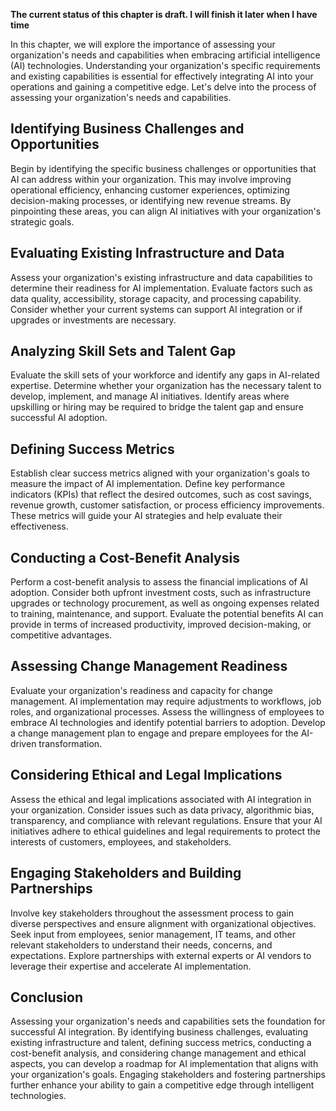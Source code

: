 **The current status of this chapter is draft. I will finish it later when I have time**

In this chapter, we will explore the importance of assessing your organization's needs and capabilities when embracing artificial intelligence (AI) technologies. Understanding your organization's specific requirements and existing capabilities is essential for effectively integrating AI into your operations and gaining a competitive edge. Let's delve into the process of assessing your organization's needs and capabilities.

Identifying Business Challenges and Opportunities
-------------------------------------------------

Begin by identifying the specific business challenges or opportunities that AI can address within your organization. This may involve improving operational efficiency, enhancing customer experiences, optimizing decision-making processes, or identifying new revenue streams. By pinpointing these areas, you can align AI initiatives with your organization's strategic goals.

Evaluating Existing Infrastructure and Data
-------------------------------------------

Assess your organization's existing infrastructure and data capabilities to determine their readiness for AI implementation. Evaluate factors such as data quality, accessibility, storage capacity, and processing capability. Consider whether your current systems can support AI integration or if upgrades or investments are necessary.

Analyzing Skill Sets and Talent Gap
-----------------------------------

Evaluate the skill sets of your workforce and identify any gaps in AI-related expertise. Determine whether your organization has the necessary talent to develop, implement, and manage AI initiatives. Identify areas where upskilling or hiring may be required to bridge the talent gap and ensure successful AI adoption.

Defining Success Metrics
------------------------

Establish clear success metrics aligned with your organization's goals to measure the impact of AI implementation. Define key performance indicators (KPIs) that reflect the desired outcomes, such as cost savings, revenue growth, customer satisfaction, or process efficiency improvements. These metrics will guide your AI strategies and help evaluate their effectiveness.

Conducting a Cost-Benefit Analysis
----------------------------------

Perform a cost-benefit analysis to assess the financial implications of AI adoption. Consider both upfront investment costs, such as infrastructure upgrades or technology procurement, as well as ongoing expenses related to training, maintenance, and support. Evaluate the potential benefits AI can provide in terms of increased productivity, improved decision-making, or competitive advantages.

Assessing Change Management Readiness
-------------------------------------

Evaluate your organization's readiness and capacity for change management. AI implementation may require adjustments to workflows, job roles, and organizational processes. Assess the willingness of employees to embrace AI technologies and identify potential barriers to adoption. Develop a change management plan to engage and prepare employees for the AI-driven transformation.

Considering Ethical and Legal Implications
------------------------------------------

Assess the ethical and legal implications associated with AI integration in your organization. Consider issues such as data privacy, algorithmic bias, transparency, and compliance with relevant regulations. Ensure that your AI initiatives adhere to ethical guidelines and legal requirements to protect the interests of customers, employees, and stakeholders.

Engaging Stakeholders and Building Partnerships
-----------------------------------------------

Involve key stakeholders throughout the assessment process to gain diverse perspectives and ensure alignment with organizational objectives. Seek input from employees, senior management, IT teams, and other relevant stakeholders to understand their needs, concerns, and expectations. Explore partnerships with external experts or AI vendors to leverage their expertise and accelerate AI implementation.

Conclusion
----------

Assessing your organization's needs and capabilities sets the foundation for successful AI integration. By identifying business challenges, evaluating existing infrastructure and talent, defining success metrics, conducting a cost-benefit analysis, and considering change management and ethical aspects, you can develop a roadmap for AI implementation that aligns with your organization's goals. Engaging stakeholders and fostering partnerships further enhance your ability to gain a competitive edge through intelligent technologies.
